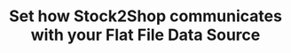 ---
title: "Set how Stock2Shop communicates with your Flat File Data Source"
name: "sourcemeta_flatfile"
key: "transfer_protocol"
description: "Type of transfer protocol, currently support &quot;ftp&quot;, &quot;url&quot;, &quot;sftp&quot;"
user_friendly_description: "This refers to the method in which files are transferred between computers over a network. Stock2Shop accepts FTP, SFTP, URL transfer protocols."
default: ""
values: []
tags: [sourcemeta,flatfile,flat-file]
type: "meta"
process: "products"
headless: true
---